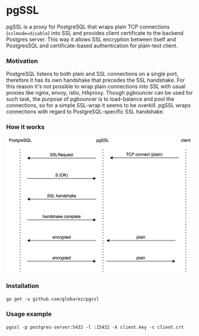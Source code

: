 # pgSSL
pgSSL is a proxy for PostgreSQL that wraps plain TCP connections (```sslmode=disable```) into SSL and provides client certificate to the backend Postgres server. This way it allows SSL encryption between itself and PostgresSQL and certificate-based authentication for plain-text client.

### Motivation
PostgreSQL listens to both plain and SSL connections on a single port, therefore it has its own handshake that precedes the SSL handshake.
For this reason it's not possible to wrap plain connections into SSL with usual proxies like nginx, envoy, istio, HAproxy.
Though pgbouncer can be used for such task, the purpose of pgbouncer is to load-balance and pool the connections, so for a simple SSL-wrap it seems to be overkill.
pgSSL wraps connections with regard to PostgreSQL-specific SSL handshake.

### How it works
![](pgssl.drawio.png)

### Installation
```go get -u github.com/glebarez/pgssl```

### Usage example
```pgssl -p postgres-server:5432 -l :15432 -k client.key -c client.crt```